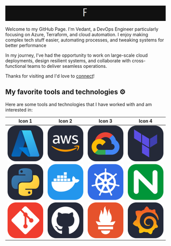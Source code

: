 ![Introduction](./Introduction.gif)

Welcome to my GitHub Page.
I'm Vedant, a DevOps Engineer particularly focusing on Azure, Terraform, and cloud automation. I enjoy making complex tech stuff easier, automating processes, and tweaking systems for better performance

In my journey, I’ve had the opportunity to work on large-scale cloud deployments, design resilient systems, and collaborate with cross-functional teams to deliver seamless operations.

Thanks for visiting and I'd love to [connect](https://www.linkedin.com/in/vedant-shukla-1a036a314/)!

## My favorite tools and technologies ⚙️

Here are some tools and technologies that I have worked with and am interested in:

| Icon 1 | Icon 2 | Icon 3 | Icon 4 |
|---|---|---|---|
| ![Azure](icons/Azure-Dark.svg) | ![AWS](icons/AWS-Dark.svg) | ![GCP](icons/GCP-Dark.svg) | ![Terraform](icons/Terraform-Dark.svg) |
| ![Python](icons/Python-Dark.svg) | ![Docker](icons/Docker.svg) | ![Kubernetes](icons/Kubernetes.svg) | ![Nginx](icons/Nginx.svg) |
| ![Git](icons/Git.svg) | ![GitHub](icons/Github-Dark.svg) | ![Prometheus](icons/Prometheus.svg) | ![Grafana](icons/Grafana-Dark.svg) |
